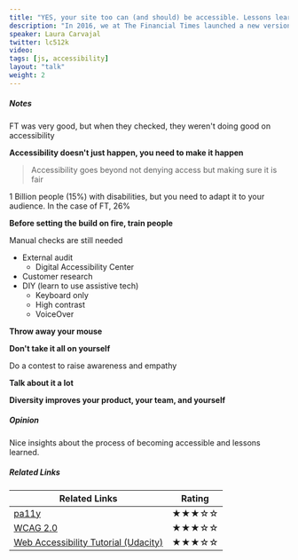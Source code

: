 ```yaml
---
title: "YES, your site too can (and should) be accessible. Lessons learned from building FT.com"
description: "In 2016, we at The Financial Times launched a new version of our website to great success. It broke ground on key areas in which we’d set out to excel and measured very closely, like performance, resilience and usability. But one day, and rather serendipitously, we realized we had largely forgotten to measure one thing: accessibility. And you can’t improve what you don’t measure. In this talk I will go over how we went from being generally oblivious about accessibility to making it a core part of our process across multiple divisions. I will share the roadblocks we found and the lessons we learned, along with tangible solutions you can integrate them into your own project today, regardless of available time, budget or support."
speaker: Laura Carvajal
twitter: lc512k
video:
tags: [js, accessibility]
layout: "talk"
weight: 2
---
```


<article id="1">

##### Notes

FT was very good, but when they checked, they weren't doing good on accessibility

**Accessibility doesn't just happen, you need to make it happen**

> Accessibility goes beyond not denying access but making sure it is fair  

1 Billion people (15%) with disabilities, but you need to adapt it to your audience. In the case of FT, 26%

**Before setting the build on fire, train people**

Manual checks are still needed
* External audit
	* Digital Accessibility Center
* Customer research
* DIY (learn to use assistive tech)
	* Keyboard only
	* High contrast
	* VoiceOver

**Throw away your mouse**

**Don't take it all on yourself**

Do a contest to raise awareness and empathy

**Talk about it a lot**

**Diversity improves your product, your team, and yourself**

</article>

<article id="2">

##### Opinion

Nice insights about the process of becoming accessible and lessons learned.

</article>

<article id="3">

##### Related Links

Related Links | Rating
--- | ---
[pa11y](http://pa11y.org/) | ★★★☆☆
[WCAG 2.0](https://www.w3.org/TR/WCAG20/) | ★★★☆☆
[Web Accessibility Tutorial (Udacity)](https://www.udacity.com/course/web-accessibility--ud891) | ★★★☆☆

</article>
